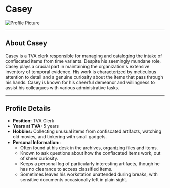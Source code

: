 # **Casey**

![Profile Picture](path_to_casey_picture.jpg)

---

## **About Casey**

Casey is a TVA clerk responsible for managing and cataloging the intake of confiscated items from time variants. Despite his seemingly mundane role, Casey plays a crucial part in maintaining the organization's extensive inventory of temporal evidence. His work is characterized by meticulous attention to detail and a genuine curiosity about the items that pass through his hands. Casey is known for his cheerful demeanor and willingness to assist his colleagues with various administrative tasks.

---

## **Profile Details**

- **Position:** TVA Clerk
- **Years at TVA:** 5 years
- **Hobbies:** Collecting unusual items from confiscated artifacts, watching old movies, and tinkering with small gadgets.
- **Personal Information:**:
  - Often found at his desk in the archives, organizing files and items.
  - Known to ask questions about how the confiscated items work, out of sheer curiosity.
  - Keeps a personal log of particularly interesting artifacts, though he has no clearance to access classified items.
  - Sometimes leaves his workstation unattended during breaks, with sensitive documents occasionally left in plain sight.
